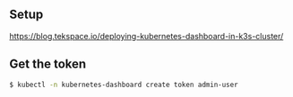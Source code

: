 ## Setup
https://blog.tekspace.io/deploying-kubernetes-dashboard-in-k3s-cluster/

## Get the token
```bash
$ kubectl -n kubernetes-dashboard create token admin-user
```